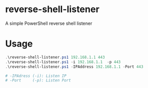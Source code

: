 # reverse-shell-listener
A simple PowerShell reverse shell listener

# Usage
```PowerShell
.\reverse-shell-listener.ps1 192.168.1.1 443
.\reverse-shell-listener.ps1 -i 192.168.1.1  -p 443
.\reverse-shell-listener.ps1 -IPAddress 192.168.1.1 -Port 443

# -IPAdress (-i): Listen IP
# -Port     (-p): Listen Port 
```
